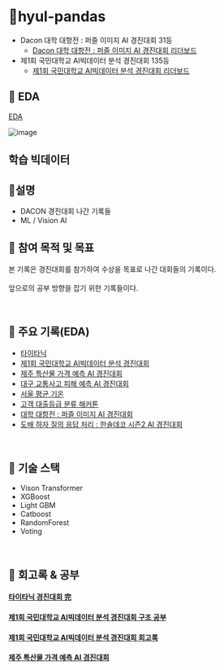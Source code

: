 
# 📒hyul-pandas
- Dacon 대학 대항전 : 퍼즐 이미지 AI 경진대회 31등
  - [Dacon 대학 대항전 : 퍼즐 이미지 AI 경진대회 리더보드](https://dacon.io/competitions/official/236207/leaderboard)
- 제1회 국민대학교 AI빅데이터 분석 경진대회 135등
  - [제1회 국민대학교 AI빅데이터 분석 경진대회 리더보드](https://dacon.io/competitions/official/236170/leaderboard)

## 📒 EDA

 [EDA](https://hyul-code.tistory.com/28)
 
![image](https://github.com/hyul77/hyul77/assets/100561170/14a7af98-719d-4d33-b132-0be3ebe394d2)

## 학습 빅데이터
## 📒설명
- DACON 경진대회 나간 기록들
- ML / Vision AI


## 📒 참여 목적 및 목표
 본 기록은 경진대회를 참가하여 수상을 목표로 나간 대회들의 기록이다.
<br/><br/>
 앞으로의 공부 방향을 잡기 위한 기록들이다. 
 
<br/>



## 📒 주요 기록(EDA)
- [타이타닉](https://github.com/hyul77/hyul-pandas/blob/main/%ED%83%80%EC%9D%B4%ED%83%80%EB%8B%89/kaggle_FF.ipynb)
- [제1회 국민대학교 AI빅데이터 분석 경진대회](https://github.com/hyul77/hyul-pandas/blob/main/%EC%A0%9C1%ED%9A%8C%20%EA%B5%AD%EB%AF%BC%EB%8C%80%ED%95%99%EA%B5%90%20AI%EB%B9%85%EB%8D%B0%EC%9D%B4%ED%84%B0%20%EB%B6%84%EC%84%9D%20%EA%B2%BD%EC%A7%84%EB%8C%80%ED%9A%8C/EDA_Class_V3.ipynb)
- [제주 특산물 가격 예측 AI 경진대회](https://github.com/hyul77/hyul-pandas/blob/main/%EC%A0%9C%EC%A3%BC%20%ED%8A%B9%EC%82%B0%EB%AC%BC%20%EA%B0%80%EA%B2%A9%20%EC%98%88%EC%B8%A1%20AI%20%EA%B2%BD%EC%A7%84%EB%8C%80%ED%9A%8C/jeju_EDA.ipynb)
- [대구 교통사고 피해 예측 AI 경진대회](https://github.com/hyul77/hyul-pandas/blob/main/%EB%8C%80%EA%B5%AC%20%EA%B5%90%ED%86%B5%EC%82%AC%EA%B3%A0%20%ED%94%BC%ED%95%B4%20%EC%98%88%EC%B8%A1%20AI%20%EA%B2%BD%EC%A7%84%EB%8C%80%ED%9A%8C/model/EDA%EB%A7%8C.ipynb)
- [서울 평균 기온](https://github.com/hyul77/hyul-pandas/blob/main/%EC%84%9C%EC%9A%B8%20%ED%8F%89%EA%B7%A0%20%EA%B8%B0%EC%98%A8/model/EDA%EB%A7%8C.ipynb)
- [고객 대출등급 분류 해커톤](https://github.com/hyul77/hyul-pandas/blob/main/%EA%B3%A0%EA%B0%9D%20%EB%8C%80%EC%B6%9C%EB%93%B1%EA%B8%89%20%EB%B6%84%EB%A5%98%20%ED%95%B4%EC%BB%A4%ED%86%A4/hyul_EDA.ipynb)
- [대학 대항전 : 퍼즐 이미지 AI 경진대회](https://github.com/hyul77/hyul-pandas/blob/main/%EB%8C%80%ED%95%99%20%EB%8C%80%ED%95%AD%EC%A0%84%20%ED%8D%BC%EC%A6%90%20%EC%9D%B4%EB%AF%B8%EC%A7%80%20AI%20%EA%B2%BD%EC%A7%84%EB%8C%80%ED%9A%8C/puzzle.ipynb)
- [도배 하자 질의 응답 처리 : 한솔데코 시즌2 AI 경진대회](https://github.com/hyul77/hyul-pandas/blob/main/%EB%8F%84%EB%B0%B0%20%ED%95%98%EC%9E%90%20%EC%A7%88%EC%9D%98%20%EC%9D%91%EB%8B%B5%20%EC%B2%98%EB%A6%AC%20%ED%95%9C%EC%86%94%EB%8D%B0%EC%BD%94%20%EC%8B%9C%EC%A6%8C2%20AI%20%EA%B2%BD%EC%A7%84%EB%8C%80%ED%9A%8C/hyul_star.ipynb)

<br/>

## 📒 기술 스택
- Vison Transformer
- XGBoost
- Light GBM
- Catboost
- RandomForest
- Voting

<br/>

## 📒 회고록 & 공부
#### [타이타닉 경진대회 完](https://hyul-code.tistory.com/34)
#### [제1회 국민대학교 AI빅데이터 분석 경진대회 구조 공부](https://hyul-code.tistory.com/35)
#### [제1회 국민대학교 AI빅데이터 분석 경진대회 회고록](https://hyul-code.tistory.com/38)
#### [제주 특산물 가격 예측 AI 경진대회](https://hyul-code.tistory.com/43)






